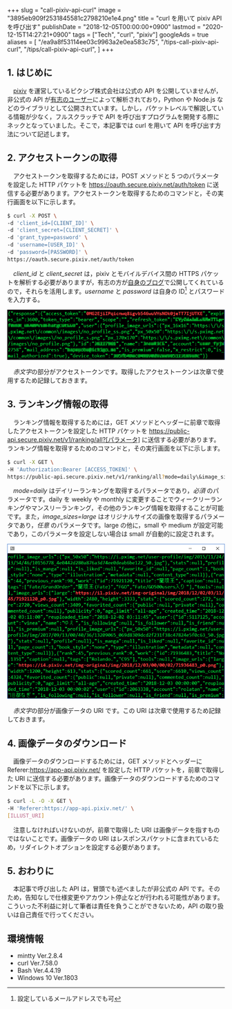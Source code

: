 +++
slug = "call-pixiv-api-curl"
image = "3895eb909f2531845581c2798210e1e4.png"
title = "curl を用いて pixiv API を呼び出す"
publishDate = "2018-12-05T00:00:00+0900"
lastmod = "2020-12-15T14:27:21+0900"
tags = ["Tech", "curl", "pixiv"]
googleAds = true
aliases = [
  "/ea9a8f53114ee03c9963a2e0ea583c75",
  "/tips-call-pixiv-api-curl",
  "/tips/call-pixiv-api-curl",
]
+++

## 1. はじめに

　[pixiv](https://www.pixiv.net/) を運営しているピクシブ株式会社は公式の API を公開していませんが，非公式の API が[有志のユーザー](https://github.com/upbit/pixivpy/wiki)によって解析されており，Python や Node.js などのライブラリとして公開されています。しかし，パケットレベルで解説している情報が少なく，フルスクラッチで API を呼び出すプログラムを開発する際にネックとなっていました。そこで，本記事では curl を用いて API を呼び出す方法について記述します。

## 2. アクセストークンの取得

　アクセストークンを取得するためには，POST メソッドと 5 つのパラメータを設定した HTTP パケットを https://oauth.secure.pixiv.net/auth/token に送信する必要があります。アクセストークンを取得するためのコマンドと，その実行画面を以下に示します。

```bash
$ curl -X POST \
-d 'client_id=[CLIENT_ID]' \
-d 'client_secret=[CLIENT_SECRET]' \
-d 'grant_type=password' \
-d 'username=[USER_ID]' \
-d 'password=[PASSWORD]' \
https://oauth.secure.pixiv.net/auth/token
```

　*client_id* と *client_secret* は，pixiv とモバイルデバイス間の HTTPS パケットを解析する必要がありますが，有志の方が[自身のブログ](http://blog.imaou.com/opensource/2014/10/09/pixiv_api_for_ios_update.html)で公開してくれているので，それらを活用します。*username* と *password* は自身の ID[^1] とパスワードを入力する。

[^1]: 設定しているメールアドレスでも可

![](9773dd2e38ea7ac98df0d7d6c110ace0.PNG)

　*赤文字*の部分がアクセストークンです。取得したアクセストークンは次章で使用するため記録しておきます。

## 3. ランキング情報の取得

　ランキング情報を取得するためには，GET メソッドとヘッダーに前章で取得したアクセストークンを設定した HTTP パケットを https://public-api.secure.pixiv.net/v1/ranking/all?[パラメータ] に送信する必要があります。ランキング情報を取得するためのコマンドと，その実行画面を以下に示します。

```bash
$ curl -X GET \
-H 'Authorization:Bearer [ACCESS_TOKEN]' \
https://public-api.secure.pixiv.net/v1/ranking/all?mode=daily\&image_sizes=large
```

　*mode=daily* はデイリーランキングを取得するパラメータであり，*必須* のパラメータです。daily を weekly や monthly に変更することでウィークリーランキングやマンスリーランキング，その他のランキング情報を取得することが可能です。また，*image_sizes=large* はオリジナルサイズの画像を取得するパラメータであり，*任意* のパラメータです。large の他に，small や medium が設定可能であり，このパラメータを設定しない場合は small が自動的に設定されます。

![](834787ddc6b404fe7b9d2ee78bb7472f.PNG)

　*赤文字*の部分が画像データの URI です。この URI は次章で使用するため記録しておきます。

## 4. 画像データのダウンロード

　画像データのダウンロードするためには，GET メソッドとヘッダーに Referer:https://app-api.pixiv.net/ を設定した HTTP パケットを，前章で取得した URI に送信する必要があります。画像データのダウンロードするためのコマンドを以下に示します。

```bash
$ curl -L -O -X GET \
-H 'Referer:https://app-api.pixiv.net/' \
[ILLUST_URI]
```

　注意しなければいけないのが，前章で取得した URI は画像データを指すものではないことです。画像データの URI はレスポンスパケットに含まれているため，リダイレクトオプションを設定する必要があります。

## 5. おわりに

　本記事で呼び出した API は，冒頭でも述べましたが非公式の API です。そのため，告知なしで仕様変更やアカウント停止などが行われる可能性があります。こういった不利益に対して筆者は責任を負うことができないため，API の取り扱いは自己責任で行ってください。

## 環境情報

 * mintty Ver.2.8.4
 * curl Ver.7.58.0
 * Bash Ver.4.4.19
 * Windows 10 Ver.1803